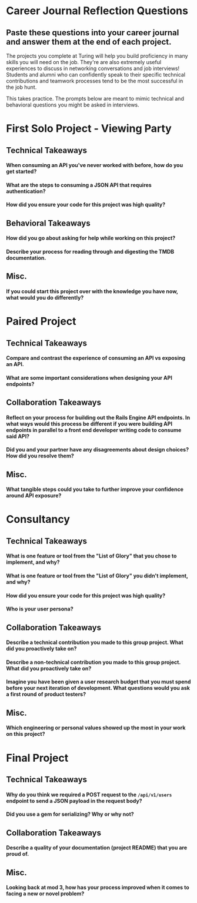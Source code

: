 # Career Journal Reflection Questions
## Paste these questions into your career journal and answer them at the end of each project. 
The projects you complete at Turing will help you build proficiency in many skills you will need on the job. They're are also extremely useful experiences to discuss in networking conversations and job interviews! Students and alumni who can confidently speak to their specific technical contributions and teamwork processes tend to be the most successful in the job hunt.

This takes practice. The prompts below are meant to mimic technical and behavioral questions you might be asked in interviews. 

# First Solo Project - Viewing Party

## Technical Takeaways

#### When consuming an API you've never worked with before, how do you get started? 

#### What are the steps to consuming a JSON API that requires authentication? 

#### How did you ensure your code for this project was high quality?

## Behavioral Takeaways

#### How did you go about asking for help while working on this project?

#### Describe your process for reading through and digesting the TMDB documentation.

## Misc.

#### If you could start this project over with the knowledge you have now, what would you do differently?

# Paired Project

## Technical Takeaways

#### Compare and contrast the experience of consuming an API vs exposing an API.

#### What are some important considerations when designing your API endpoints?

## Collaboration Takeaways

#### Reflect on your process for building out the Rails Engine API endpoints. In what ways would this process be different if you were building API endpoints in parallel to a front end developer writing code to consume said API?

#### Did you and your partner have any disagreements about design choices? How did you resolve them?

## Misc.

#### What tangible steps could you take to further improve your confidence around API exposure?

# Consultancy

## Technical Takeaways

#### What is one feature or tool from the "List of Glory" that you chose to implement, and why?

#### What is one feature or tool from the "List of Glory" you didn't implement, and why?

#### How did you ensure your code for this project was high quality?

#### Who is your user persona?

## Collaboration Takeaways

#### Describe a technical contribution you made to this group project. What did you proactively take on?

#### Describe a non-technical contribution you made to this group project. What did you proactively take on?

#### Imagine you have been given a user research budget that you must spend before your next iteration of development. What questions would you ask a first round of product testers?

## Misc.

#### Which engineering or personal values showed up the most in your work on this project?

# Final Project

## Technical Takeaways

#### Why do you think we required a POST request to the `/api/v1/users` endpoint to send a JSON payload in the request body?

#### Did you use a gem for serializing? Why or why not?

## Collaboration Takeaways

#### Describe a quality of your documentation (project README) that you are proud of.

## Misc.

#### Looking back at mod 3, how has your process improved when it comes to facing a new or novel problem?
